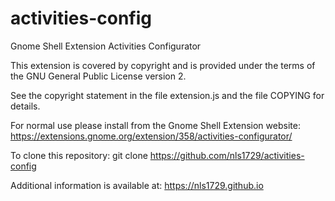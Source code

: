 activities-config
=================

Gnome Shell Extension Activities Configurator

This extension is covered by copyright and is provided under the terms
of the GNU General Public License version 2.

See the copyright statement in the file extension.js and the file
COPYING for details.

For normal use please install from the Gnome Shell Extension website:
https://extensions.gnome.org/extension/358/activities-configurator/

To clone this repository:
git clone https://github.com/nls1729/activities-config

Additional information is available at:
https://nls1729.github.io
